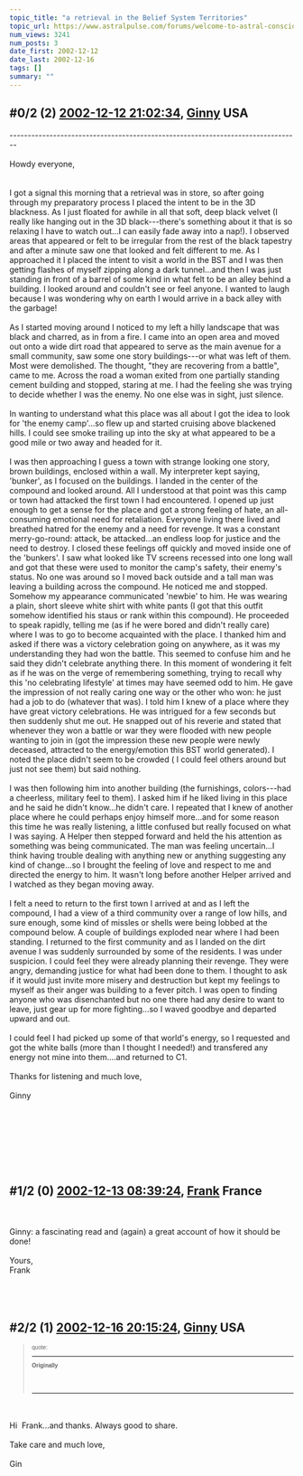 ```yaml
---
topic_title: "a retrieval in the Belief System Territories"
topic_url: https://www.astralpulse.com/forums/welcome-to-astral-consciousness!/a-retrieval-in-the-belief-system-territories
num_views: 3241
num_posts: 3
date_first: 2002-12-12
date_last: 2002-12-16
tags: []
summary: ""
---
```


## \#0/2 (2) [2002-12-12 21:02:34](https://www.astralpulse.com/forums/index.php?msg=118586), [Ginny](https://www.astralpulse.com/forums/profile/?u=1404) USA ##
<section>
--------------------------------------------------------------------------------
<br>
<br>
Howdy everyone,
<br>
<br>
<br>
I got a signal this morning that a retrieval was in store, so after going through my preparatory process I placed the intent to be in the 3D blackness. As I just floated for awhile in all that soft, deep black velvet (I really like hanging out in the 3D black---there's something about it that is so relaxing I have to watch out...I can easily fade away into a nap!). I observed areas that appeared or felt to be irregular from the rest of the black tapestry and after a minute saw one that looked and felt different to me. As I approached it I placed the intent to visit a world in the BST and I was then getting flashes of myself zipping along a dark tunnel...and then I was just standing in front of a barrel of some kind in what felt to be an alley behind a building. I looked around and couldn't see or feel anyone. I wanted to laugh because I was wondering why on earth I would arrive in a back alley with the garbage!
<br>
<br>
As I started moving around I noticed to my left a hilly landscape that was black and charred, as in from a fire. I came into an open area and moved out onto a wide dirt road that appeared to serve as the main avenue for a small community, saw some one story buildings---or what was left of them. Most were demolished. The thought, "they are recovering from a battle", came to me. Across the road a woman exited from one partially standing cement building and stopped, staring at me. I had the feeling she was trying to decide whether I was the enemy. No one else was in sight, just silence.
<br>
<br>
In wanting to understand what this place was all about I got the idea to look for 'the enemy camp'...so flew up and started cruising above blackened hills. I could see smoke trailing up into the sky at what appeared to be a good mile or two away and headed for it.
<br>
<br>
I was then approaching I guess a town with strange looking one story, brown buildings, enclosed within a wall. My interpreter kept saying, 'bunker', as I focused on the buildings. I landed in the center of the compound and looked around. All I understood at that point was this camp or town had attacked the first town I had encountered. I opened up just enough to get a sense for the place and got a strong feeling of hate, an all-consuming emotional need for retaliation. Everyone living there lived and breathed hatred for the enemy and a need for revenge. It was a constant merry-go-round: attack, be attacked...an endless loop for justice and the need to destroy. I closed these feelings off quickly and moved inside one of the 'bunkers'. I saw what looked like TV screens recessed into one long wall and got that these were used to monitor the camp's safety, their enemy's status. No one was around so I moved back outside and a tall man was leaving a building across the compound. He noticed me and stopped. Somehow my appearance communicated 'newbie' to him. He was wearing a plain, short sleeve white shirt with white pants (I got that this outfit somehow identified his staus or rank within this compound). He proceeded to speak rapidly, telling me (as if he were bored and didn't really care) where I was to go to become acquainted with the place. I thanked him and asked if there was a victory celebration going on anywhere, as it was my understanding they had won the battle. This seemed to confuse him and he said they didn't celebrate anything there. In this moment of wondering it felt as if he was on the verge of remembering something, trying to recall why this 'no celebrating lifestyle' at times may have seemed odd to him. He gave the impression of not really caring one way or the other who won: he just had a job to do (whatever that was). I told him I knew of a place where they have great victory celebrations. He was intrigued for a few seconds but then suddenly shut me out. He snapped out of his reverie and stated that whenever they won a battle or war they were flooded with new people wanting to join in (got the impression these new people were newly deceased, attracted to the energy/emotion this BST world generated). I noted the place didn't seem to be crowded ( I could feel others around but just not see them) but said nothing.
<br>
<br>
I was then following him into another building (the furnishings, colors---had a cheerless, military feel to them). I asked him if he liked living in this place and he said he didn't know...he didn't care. I repeated that I knew of another place where he could perhaps enjoy himself more...and for some reason this time he was really listening, a little confused but really focused on what I was saying. A Helper then stepped forward and held the his attention as something was being communicated. The man was feeling uncertain...I think having trouble dealing with anything new or anything suggesting any kind of change...so I brought the feeling of love and respect to me and directed the energy to him. It wasn't long before another Helper arrived and I watched as they began moving away.
<br>
<br>
I felt a need to return to the first town I arrived at and as I left the compound, I had a view of a third community over a range of low hills, and sure enough, some kind of missles or shells were being lobbed at the compound below. A couple of buildings exploded near where I had been standing. I returned to the first community and as I landed on the dirt avenue I was suddenly surrounded by some of the residents. I was under suspicion. I could feel they were already planning their revenge. They were angry, demanding justice for what had been done to them. I thought to ask if it would just invite more misery and destruction but kept my feelings to myself as their anger was building to a fever pitch. I was open to finding anyone who was disenchanted but no one there had any desire to want to leave, just gear up for more fighting...so I waved goodbye and departed upward and out.
<br>
<br>
I could feel I had picked up some of that world's energy, so I requested and got the white balls (more than I thought I needed!) and transfered any energy not mine into them....and returned to C1.
<br>
<br>
Thanks for listening and much love,
<br>
<br>
Ginny
<br>
<br>
<br>
<br>
<br>
<br>
<br>
<br>
</section>

## \#1/2 (0) [2002-12-13 08:39:24](https://www.astralpulse.com/forums/index.php?msg=18785), [Frank](https://www.astralpulse.com/forums/profile/?u=359) France ##
<section>
<br>
<br>
Ginny: a fascinating read and (again) a great account of how it should be done!
<br>
<br>
Yours,
<br>
Frank
<br>
<br>
<br>
<br>
</section>

## \#2/2 (1) [2002-12-16 20:15:24](https://www.astralpulse.com/forums/index.php?msg=18926), [Ginny](https://www.astralpulse.com/forums/profile/?u=1404) USA ##
<section>
<blockquote id="quote">
 <font face='"Arial"' id="quote" size="1">
  quote:
  <hr height="1" id="quote" noshade=""/>
  <b>
   Originally
   <br>
   <br>
   <br>
   <br>
   <hr height="1" id="quote" noshade=""/>
  </b>
 </font>
</blockquote>
<br>
<br>
Hi  Frank...and thanks. Always good to share.
<br>
<br>
Take care and much love,
<br>
<br>
Gin
<br>
<br>
</section>